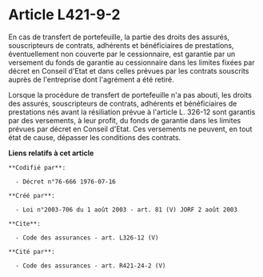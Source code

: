 # Article L421-9-2

En cas de transfert de portefeuille, la partie des droits des assurés, souscripteurs de contrats, adhérents et bénéficiaires
de prestations, éventuellement non couverte par le cessionnaire, est garantie par un versement du fonds de garantie au
cessionnaire dans les limites fixées par décret en Conseil d'Etat et dans celles prévues par les contrats souscrits auprès de
l'entreprise dont l'agrément a été retiré. 

Lorsque la procédure de transfert de portefeuille n'a pas abouti, les droits des assurés, souscripteurs de contrats,
adhérents et bénéficiaires de prestations nés avant la résiliation prévue à l'article L. 326-12 sont garantis par des
versements, à leur profit, du fonds de garantie dans les limites prévues par décret en Conseil d'Etat. Ces versements ne
peuvent, en tout état de cause, dépasser les conditions des contrats.

**Liens relatifs à cet article**

	**Codifié par**:

	  - Décret n°76-666 1976-07-16

	**Créé par**:

	  - Loi n°2003-706 du 1 août 2003 - art. 81 (V) JORF 2 août 2003

	**Cite**:

	  - Code des assurances - art. L326-12 (V)

	**Cité par**:

	  - Code des assurances - art. R421-24-2 (V)
